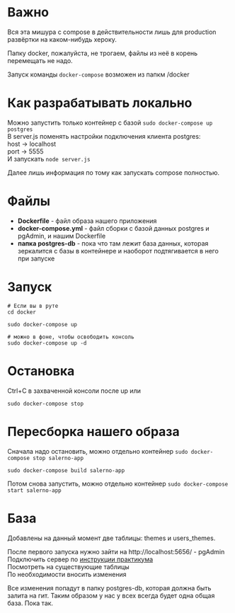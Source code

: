 # Важно

Вся эта мишура с compose в действительности лишь для production развёртки на каком-нибудь хероку.

Папку docker, пожалуйста, не трогаем, файлы из неё в корень перемещать не надо.

Запуск команды `docker-compose` возможен из папкм /docker

# Как разрабатывать локально

Можно запустить только контейнер с базой
`sudo docker-compose up postgres`<br>
В server.js поменять настройки подключения клиента postgres:<br>
host -> localhost<br>
port -> 5555<br>
И запускать `node server.js`

Далее лишь информация по тому как запускать compose полностью.

# Файлы
* __Dockerfile__ - файл образа нашего приложения
* __docker-compose.yml__ - файл сборки с базой данных postgres и pgAdmin, и нашим Dockerfile
* __папка postgres-db__ - пока что там лежит база данных, которая зеркалится с базы в контейнере
 и наоборот подтягивается в него при запуске
  
# Запуск

```
# Если вы в руте
cd docker

sudo docker-compose up

# можно в фоне, чтобы освободить консоль
sudo docker-compose up -d
```

# Остановка

Ctrl+C в захваченной консоли после up или
```
sudo docker-compose stop
```

# Пересборка нашего образа

Сначала надо остановить, можно отдельно контейнер `sudo docker-compose stop salerno-app`
```
sudo docker-compose build salerno-app
```
Потом снова запустить, можно отдельно контейнер `sudo docker-compose start salerno-app`


# База

Добавлены на данный момент две таблицы: themes и users_themes.

После первого запуска нужно зайти на http://localhost:5656/ - pgAdmin
<br>Подключить сервер по [инструкции практикума](https://practicum.yandex.ru/learn/middle-frontend/courses/ce1c09fb-f189-4b3d-9662-9dde4d271257/sprints/13399/topics/428a6267-bda5-449e-b346-30adaff7084c/lessons/e7625f0a-33bd-4493-b7a6-b3926e9e18e6/)
<br>Посмотреть на существующие таблицы
<br>По необходимости вносить изменения

Все изменения попадут в папку postgres-db, которая должна быть залита на гит. 
Таким образом у нас у всех всегда будет одна общая база. Пока так.
